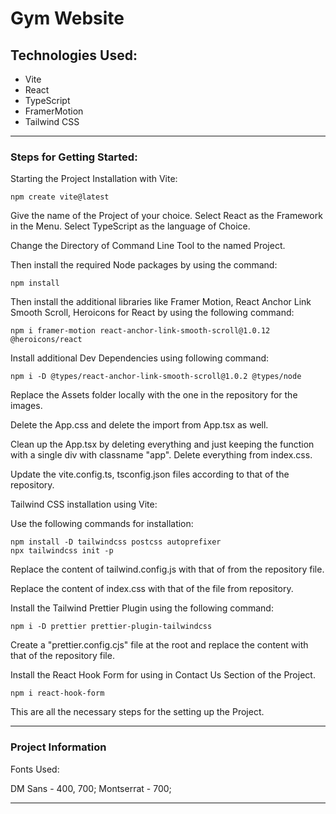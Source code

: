 # Gym Website

## Technologies Used:
- Vite
- React
- TypeScript
- FramerMotion
- Tailwind CSS

---

### Steps for Getting Started:

Starting the Project Installation with Vite:

```
npm create vite@latest
```

Give the name of the Project of your choice.
Select React as the Framework in the Menu.
Select TypeScript as the language of Choice.

Change the Directory of Command Line Tool to the named Project.

Then install the required Node packages by using the command:

```
npm install
```

Then install the additional libraries like Framer Motion, React Anchor Link Smooth Scroll, Heroicons for React by using the following command:

```
npm i framer-motion react-anchor-link-smooth-scroll@1.0.12 @heroicons/react
```

Install additional Dev Dependencies using following command:

```
npm i -D @types/react-anchor-link-smooth-scroll@1.0.2 @types/node
```

Replace the Assets folder locally with the one in the repository for the images.

Delete the App.css and delete the import from App.tsx as well.

Clean up the App.tsx by deleting everything and just keeping the function with a single div with classname "app".
Delete everything from index.css.

Update the vite.config.ts, tsconfig.json files according to that of the repository.

Tailwind CSS installation using Vite:

Use the following commands for installation:

```
npm install -D tailwindcss postcss autoprefixer
npx tailwindcss init -p
```

Replace the content of tailwind.config.js with that of from the repository file.

Replace the content of index.css with that of the file from repository.

Install the Tailwind Prettier Plugin using the following command:

```
npm i -D prettier prettier-plugin-tailwindcss
```

Create a "prettier.config.cjs" file at the root and replace the content with that of the repository file.

Install the React Hook Form for using in Contact Us Section of the Project.

```
npm i react-hook-form
```

This are all the necessary steps for the setting up the Project.

---

### Project Information

Fonts Used:

DM Sans - 400, 700;
Montserrat - 700;

---
